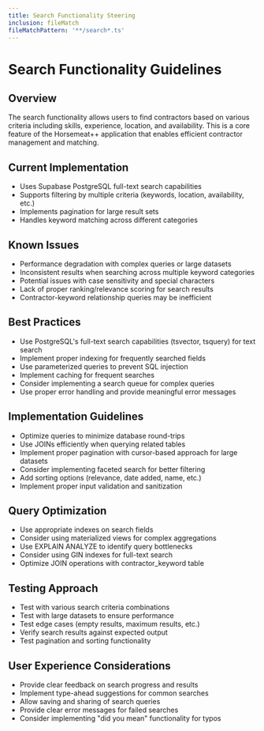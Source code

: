 ```yaml
---
title: Search Functionality Steering
inclusion: fileMatch
fileMatchPattern: '**/search*.ts'
---
```


# Search Functionality Guidelines

## Overview
The search functionality allows users to find contractors based on various criteria including skills, experience, location, and availability. This is a core feature of the Horsemeat++ application that enables efficient contractor management and matching.

## Current Implementation
- Uses Supabase PostgreSQL full-text search capabilities
- Supports filtering by multiple criteria (keywords, location, availability, etc.)
- Implements pagination for large result sets
- Handles keyword matching across different categories

## Known Issues
- Performance degradation with complex queries or large datasets
- Inconsistent results when searching across multiple keyword categories
- Potential issues with case sensitivity and special characters
- Lack of proper ranking/relevance scoring for search results
- Contractor-keyword relationship queries may be inefficient

## Best Practices
- Use PostgreSQL's full-text search capabilities (tsvector, tsquery) for text search
- Implement proper indexing for frequently searched fields
- Use parameterized queries to prevent SQL injection
- Implement caching for frequent searches
- Consider implementing a search queue for complex queries
- Use proper error handling and provide meaningful error messages

## Implementation Guidelines
- Optimize queries to minimize database round-trips
- Use JOINs efficiently when querying related tables
- Implement proper pagination with cursor-based approach for large datasets
- Consider implementing faceted search for better filtering
- Add sorting options (relevance, date added, name, etc.)
- Implement proper input validation and sanitization

## Query Optimization
- Use appropriate indexes on search fields
- Consider using materialized views for complex aggregations
- Use EXPLAIN ANALYZE to identify query bottlenecks
- Consider using GIN indexes for full-text search
- Optimize JOIN operations with contractor_keyword table

## Testing Approach
- Test with various search criteria combinations
- Test with large datasets to ensure performance
- Test edge cases (empty results, maximum results, etc.)
- Verify search results against expected output
- Test pagination and sorting functionality

## User Experience Considerations
- Provide clear feedback on search progress and results
- Implement type-ahead suggestions for common searches
- Allow saving and sharing of search queries
- Provide clear error messages for failed searches
- Consider implementing "did you mean" functionality for typos